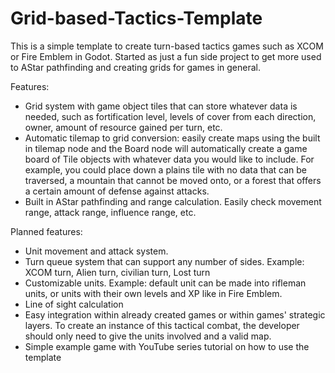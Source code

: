 # Grid-based-Tactics-Template

This is a simple template to create turn-based tactics games such as XCOM or Fire Emblem in Godot. Started as just
a fun side project to get more used to AStar pathfinding and creating grids for games in general.

Features:
- Grid system with game object tiles that can store whatever data is needed, such as fortification level, levels of cover from each
  direction, owner, amount of resource gained per turn, etc.
- Automatic tilemap to grid conversion: easily create maps using the built in tilemap node and the Board node will
  automatically create a game board of Tile objects with whatever data you would like to include. For example, you
  could place down a plains tile with no data that can be traversed, a mountain that cannot be moved onto, or a
  forest that offers a certain amount of defense against attacks.
- Built in AStar pathfinding and range calculation. Easily check movement range, attack range, influence range, etc.

Planned features:
- Unit movement and attack system.
- Turn queue system that can support any number of sides. Example: XCOM turn, Alien turn, civilian turn, Lost turn
- Customizable units. Example: default unit  can be made into rifleman units, or units with their own levels and XP like in Fire Emblem.
- Line of sight calculation
- Easy integration within already created games or within games' strategic layers. To create an instance of this tactical combat, the
  developer should only need to give the units involved and a valid map.
- Simple example game with YouTube series tutorial on how to use the template
